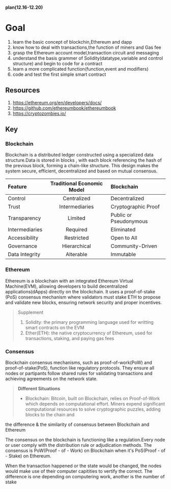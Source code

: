 **plan(12.16-12.20)**

# Goal

1. learn the basic concept of blockchin,Ethereum and dapp
2. know how to deal with transactions,the function of miners and Gas fee
3. grasp the Ethereum account model,transaction circuit and messaging
4. understand the basis grammer of Solidity(datatype,variable and control structure) and begin to code for a contract
5. learn a more complicated function(function,event and modifiers)
6. code and test the first simple smart contract

## Resources

1. https://ethereum.org/en/developers/docs/
2. https://github.com/ethereumbook/ethereumbook
3. https://cryptozombies.io/

## Key

### Blockchain

Blockchain is a distributed ledger constructed using a specialized data structure.Data is stored in blocks , with each block referencing the hash of the previous block, forming a chain-like structure. This design makes the system secure, efficient, decentralized and based on mutual consensus.

| Feature        | Traditional Economic Model | Blockchain             |
| :------------- | :------------------------: | :--------------------- |
| Control        |        Centralized        | Decentralized          |
| Trust          |       Intermediaries       | Cryptographic Proof    |
| Transparency   |          Limited          | Public or Pseudonymous |
| Intermediaries |          Required          | Eliminated             |
| Accessibility  |         Restricted         | Open to All            |
| Governance     |        Hierarchical        | Community-Driven       |
| Data Integrity |         Alterable         | Immutable              |

### Ethereum

Ethereum is a blockchain with an integrated Ethereum Virtual Machine(EVM), allowing developers to build decentralized applications(dApps) directly on the blockchain. It uses a proof-of-stake (PoS) consensus mechanism where validators must stake ETH to propose and validate new blocks, ensuring network security and proper incentives.

> Supplement
>
> 1. Solidity: the primary programming language used for writting smart contracts on the EVM
> 2. Ether(ETH): the native cryptocurrency of Ethereum, used for transactions, staking, and paying gas fees

### Consensus

Blockchain consensus mechanisms, such as proof-of-work(PoW) and proof-of-stake(PoS), function like regulatory protocols. They ensure all nodes or partipants follow shared rules for validating transactions and achieving agreements on the network state.

> **Different Situations**
>
> * Blockchain: Bitcoin, built on Blockchain, relies on Proof-of-Work which depends on computational effort. Miners expend significant computational resources to solve cryptographic puzzles, adding blocks to the chain and

the difference & the similarity of consensus between Blockchain and Ethereum

The consensus on the blockchain is functioning like a regulation.Every node or user comply with the distribution rule or adjudication methods. The consensus is PoW(Proof - of - Work) on Blockchain when it's PoS(Proof - of - Stake) on Ethereum.

When the transaction happened or the state would be changed, the nodes would make use of their computer capitities to vertify the correct. The difference is one depending on computering work, another is the number of stake
